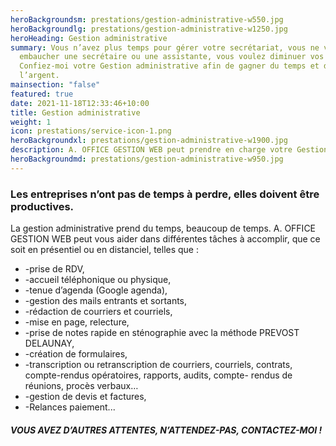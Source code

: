 ```yaml
---
heroBackgroundsm: prestations/gestion-administrative-w550.jpg
heroBackgroundlg: prestations/gestion-administrative-w1250.jpg
heroHeading: Gestion administrative
summary: Vous n’avez plus temps pour gérer votre secrétariat, vous ne voulez pas
  embaucher une secrétaire ou une assistante, vous voulez diminuer vos coûts !
  Confiez-moi votre Gestion administrative afin de gagner du temps et de
  l’argent.
mainsection: "false"
featured: true
date: 2021-11-18T12:33:46+10:00
title: Gestion administrative
weight: 1
icon: prestations/service-icon-1.png
heroBackgroundxl: prestations/gestion-administrative-w1900.jpg
description: A. OFFICE GESTION WEB peut prendre en charge votre Gestion administrative.
heroBackgroundmd: prestations/gestion-administrative-w950.jpg
---
```

### Les entreprises n’ont pas de temps à perdre, elles doivent être productives.


La gestion administrative prend du temps, beaucoup de temps. A. OFFICE GESTION WEB peut vous aider dans différentes tâches à accomplir, que ce soit en présentiel ou en distanciel, telles que :

* \-prise de RDV,
* \-accueil téléphonique ou physique,
* \-tenue d’agenda (Google agenda),
* \-gestion des mails entrants et sortants,
* \-rédaction de courriers et courriels,
* \-mise en page, relecture,
* \-prise de notes rapide en sténographie avec la méthode PREVOST DELAUNAY,
* \-création de formulaires,
* \-transcription ou retranscription de courriers, courriels, contrats, compte-rendus opératoires, rapports, audits, compte- rendus de réunions, procès verbaux…
* \-gestion de devis et factures,
* \-Relances paiement...

##### VOUS AVEZ D’AUTRES ATTENTES, N’ATTENDEZ-PAS, CONTACTEZ-MOI !

